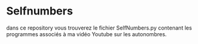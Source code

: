 # Selfnumbers

dans ce repository vous trouverez le fichier SelfNumbers.py
contenant les programmes associés à ma vidéo Youtube sur les autonombres.

 
